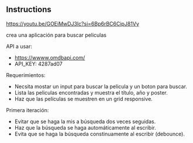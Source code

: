 ## Instructions
https://youtu.be/GOEiMwDJ3lc?si=6Bp6rBC6CipJ81Vy


crea una aplicación para buscar peliculas

API a usar:

- https://wwww.omdbapi.com/
- API_KEY: 4287ad07

Requerimientos:
- Necsita mostar un input para buscar la pelicula y un boton para buscar.
- Lista las peliculas encontradas y muestra el título, año y poster.
- Haz que las películas se muestren en un grid responsive.


Primera iteración:

- Evitar que se haga la mis a búsqueda dos veces seguidas.
- Haz que la búsqueda se haga automáticamente al escribir.
- Evita que se haga la búsqueda constinuamente al escribir (debounce).